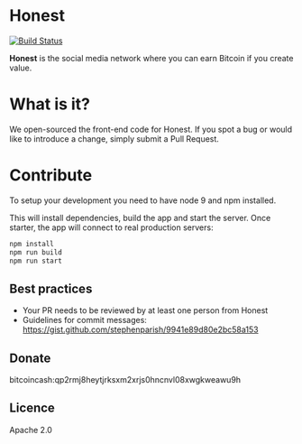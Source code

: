 # Honest
[![Build Status](https://travis-ci.org/honest-cash/honestcash.svg?branch=master)](https://travis-ci.org/honest-cash/honestcash)

**Honest** is the social media network where you can earn Bitcoin if you create value.

# What is it?
We open-sourced the front-end code for Honest. If you spot a bug or would like to introduce a change, simply submit a Pull Request.

# Contribute
To setup your development you need to have node 9 and npm installed.

This will install dependencies, build the app and start the server. Once starter, the app will connect to real production servers:
```bash
npm install
npm run build
npm run start
```

## Best practices
- Your PR needs to be reviewed by at least one person from Honest 
- Guidelines for commit messages: https://gist.github.com/stephenparish/9941e89d80e2bc58a153

## Donate
bitcoincash:qp2rmj8heytjrksxm2xrjs0hncnvl08xwgkweawu9h 

## Licence
Apache 2.0